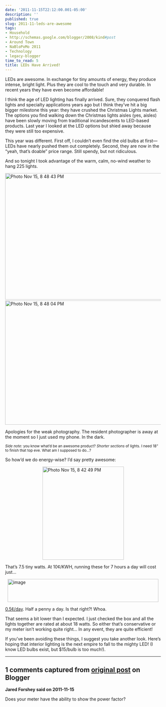 ```yaml
---
date: '2011-11-15T22:12:00.001-05:00'
description: ''
published: true
slug: 2011-11-leds-are-awesome
tags:
- Household
- http://schemas.google.com/blogger/2008/kind#post
- Around Town
- NaBloPoMo 2011
- Technology
- legacy-blogger
time_to_read: 5
title: LEDs Have Arrived!
---
```


<p>LEDs are awesome. In exchange for tiny amounts of energy, they produce intense, bright light. Plus they are cool to the touch and very durable. In recent years they have even become affordable!</p>
<p>I think the age of LED lighting has finally arrived. Sure, they conquered flash lights and specialty applications years ago but I think they’ve hit a big bigger milestone this year: they have crushed the Christmas Lights market. The options you find walking down the Christmas lights aisles (yes, aisle<em>s</em>) have been slowly moving from traditional incandescents to LED-based products. Last year I looked at the LED options but shied away because they were still too expensive. </p>
<p>This year was different. First off, I couldn’t even find the old bulbs at first—LEDs have nearly pushed them out completely. Second, they are now in the “yeah, that’s doable” price range. Still spendy, but not ridiculous.</p>
<p>And so tonight I took advantage of the warm, calm, no-wind weather to hang 225 lights.</p>
<p><img alt="Photo Nov 15, 8 48 43 PM" height="407" src="http://lh4.ggpht.com/-DDLq_23lLPk/TsMqMH4ARzI/AAAAAAAAEHg/s1jweEDKWoQ/Photo%252520Nov%25252015%25252C%2525208%25252048%25252043%252520PM.jpg" style="margin: 3px auto; display: block; float: none;" title="Photo Nov 15, 8 48 43 PM" width="700" /><img alt="Photo Nov 15, 8 48 04 PM" height="400" src="http://lh5.ggpht.com/-INk21Li_58k/TsMqM5z6VqI/AAAAAAAAEHk/zyQZ1ZedPNs/Photo%252520Nov%25252015%25252C%2525208%25252048%25252004%252520PM.jpg" style="margin: 3px auto; display: block; float: none;" title="Photo Nov 15, 8 48 04 PM" width="700" /></p>
<p>Apologies for the weak photography. The resident photographer is away at the moment so I just used my phone. In the dark.</p>  <p style="font-size: smaller;"><em>Side note:</em> you know what’d be an awesome product? <em>Shorter sections </em>of lights. I need 18” to finish that top eve. What am I supposed to do…?</p>
<p>So how’d we do energy-wise? I’d say pretty awesome:</p>
<p><a href="http://lh3.ggpht.com/-tbfqXHnZS1k/TsMqNBlXvrI/AAAAAAAAEHA/5HZjc3Xk8B0/s1600-h/Photo-Nov-15-8-42-49-PM4.jpg"><img alt="Photo Nov 15, 8 42 49 PM" height="300" src="http://lh6.ggpht.com/-sEZDNFO4feE/TsMqNUR5jYI/AAAAAAAAEHI/UHYIKoGl9Us/Photo-Nov-15-8-42-49-PM_thumb1.jpg" style="margin: 3px auto; display: block; float: none;" title="Photo Nov 15, 8 42 49 PM" width="263" /></a></p>
<p>That’s 7.5 tiny watts. At 10¢/KWH, running these for 7 hours a day will cost just…</p>
<p><a href="http://lh3.ggpht.com/-3G7mVNA7s8o/TsMqNoLxy-I/AAAAAAAAEHQ/XLUJPbUs4A0/s1600-h/image%25255B2%25255D.png"><img alt="image" height="74" src="http://lh3.ggpht.com/-8Mwpa4y80no/TsMqN77w-CI/AAAAAAAAEHY/Wk8pkYCzqVo/image_thumb.png" style="margin: 3px auto; display: block; float: none;" title="image" width="488" /></a></p>
<p><a href="https://www.google.com/search?q=7.5+watts+*+7+hours+*+%24.10%2FkWh&amp;oq=7.5+watts+*+7+hours+*+%24.10%2FkWh">0.5¢/day</a>. Half a penny a day. Is that right?! Whoa.</p>
<p>That seems a bit lower than I expected. I just checked the box and all the lights together are rated at about 18 watts. So either that’s conservative or my meter isn’t working quite right… In any event, they are quite efficient!</p>
<p>If you’ve been avoiding these things, I suggest you take another look. Here’s hoping that interior lighting is the next empire to fall to the mighty LED! (I know LED bulbs exist, but $15/bulb is too much!).</p>

---

## 1 comments captured from [original post](https://blog.wassupy.com/2011/11/leds-are-awesome.html) on Blogger

**Jared Forshey said on 2011-11-15**

Does your meter have the ability to show the power factor?

